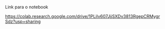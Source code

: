 Link para o notebook

https://colab.research.google.com/drive/1PLilv607JjjSXDv3813RgepCRMygrSdz?usp=sharing

